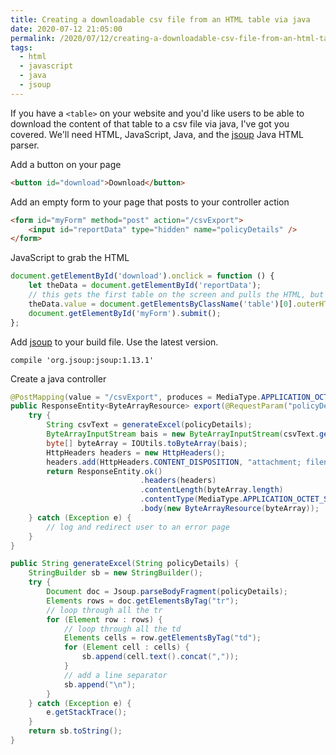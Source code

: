 ```yaml
---
title: Creating a downloadable csv file from an HTML table via java
date: 2020-07-12 21:05:00
permalink: /2020/07/12/creating-a-downloadable-csv-file-from-an-html-table-via-java/
tags:
  - html
  - javascript
  - java
  - jsoup
---
```


If you have a `<table>` on your website and you'd like users to be able to download the content of that table to a csv file via java, I've got you covered. We'll need HTML, JavaScript, Java, and the [jsoup](https://jsoup.org/) Java HTML parser.

Add a button on your page

```html
<button id="download">Download</button>
```

Add an empty form to your page that posts to your controller action

```html
<form id="myForm" method="post" action="/csvExport">
	<input id="reportData" type="hidden" name="policyDetails" />
</form>
```

JavaScript to grab the HTML

```javascript
document.getElementById('download').onclick = function () {
	let theData = document.getElementById('reportData');
	// this gets the first table on the screen and pulls the HTML, but you can target by id, class, etc
	theData.value = document.getElementsByClassName('table')[0].outerHTML;
	document.getElementById('myForm').submit();
};
```

Add [jsoup](https://mvnrepository.com/artifact/org.jsoup/jsoup) to your build file. Use the latest version.

```
compile 'org.jsoup:jsoup:1.13.1'
```

Create a java controller

```java
@PostMapping(value = "/csvExport", produces = MediaType.APPLICATION_OCTET_STREAM_VALUE)
public ResponseEntity<ByteArrayResource> export(@RequestParam("policyDetails") String policyDetails) {
    try {
        String csvText = generateExcel(policyDetails);
        ByteArrayInputStream bais = new ByteArrayInputStream(csvText.getBytes());
        byte[] byteArray = IOUtils.toByteArray(bais);
        HttpHeaders headers = new HttpHeaders();
        headers.add(HttpHeaders.CONTENT_DISPOSITION, "attachment; filename=cat.csv");
        return ResponseEntity.ok()
                             .headers(headers)
                             .contentLength(byteArray.length)
                             .contentType(MediaType.APPLICATION_OCTET_STREAM)
                             .body(new ByteArrayResource(byteArray));
    } catch (Exception e) {
        // log and redirect user to an error page
    }
}
```

```java
public String generateExcel(String policyDetails) {
    StringBuilder sb = new StringBuilder();
    try {
        Document doc = Jsoup.parseBodyFragment(policyDetails);
        Elements rows = doc.getElementsByTag("tr");
        // loop through all the tr
        for (Element row : rows) {
            // loop through all the td
            Elements cells = row.getElementsByTag("td");
            for (Element cell : cells) {
                sb.append(cell.text().concat(","));
            }
            // add a line separator
            sb.append("\n");
        }
    } catch (Exception e) {
        e.getStackTrace();
    }
    return sb.toString();
}
```
